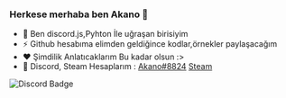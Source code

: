 ### Herkese merhaba ben Akano 👋


- 💬 Ben discord.js,Pyhton İle uğraşan birisiyim
- ⚡ Github hesabıma elimden geldiğince kodlar,örnekler paylaşacağım
- ❤️ Şimdilik Anlatıcaklarım Bu kadar olsun :>
- 🥳 Discord, Steam Hesaplarım : [Akano#8824](https://discord.com/channels/@me) [Steam](https://steamcommunity.com/profiles/76561199044085364)



![Discord Badge](https://media.discordapp.net/attachments/608711485849337856/817802470398754846/82ae936f1d71f57365469e33188e98aa.gif)


